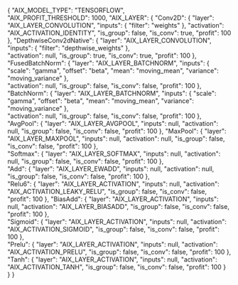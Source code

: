 {
	"AIX_MODEL_TYPE": "TENSORFLOW",  
	"AIX_PROFIT_THRESHOLD": 1000,
	"AIX_LAYER": { 
		"Conv2D": {
			"layer": "AIX_LAYER_CONVOLUTION",
			"inputs": {
			    "filter": "weights"
			},
			"activation": "AIX_ACTIVATION_IDENTITY",
			"is_group": false,
			"is_conv": true,
			"profit": 100
		},
		"DepthwiseConv2dNative": {
			"layer": "AIX_LAYER_CONVOLUTION",
			"inputs": {
			    "filter": "depthwise_weights"
			},			
			"activation": null,
			"is_group": true,
			"is_conv": true,
			"profit": 100
		},
		"FusedBatchNorm": {
			"layer": "AIX_LAYER_BATCHNORM",
			"inputs": {
			    "scale": "gamma",
			    "offset": "beta",
			    "mean": "moving_mean",
			    "variance": "moving_variance"
			},				
			"activation": null,
			"is_group": false,
			"is_conv": false,
			"profit": 100
		},
		"BatchNorm": {
			"layer": "AIX_LAYER_BATCHNORM",
			"inputs": {
			    "scale": "gamma",
			    "offset": "beta",
			    "mean": "moving_mean",
			    "variance": "moving_variance"
			},		
			"activation": null,
			"is_group": false,
			"is_conv": false,
			"profit": 100
		},
		"AvgPool": {
			"layer": "AIX_LAYER_AVGPOOL",
			"inputs": null,
			"activation": null,
			"is_group": false,
			"is_conv": false,
			"profit": 100
		},
		"MaxPool": {
			"layer": "AIX_LAYER_MAXPOOL",
			"inputs": null,
			"activation": null,
			"is_group": false,
			"is_conv": false,
			"profit": 100
		},      
		"Softmax": {
			"layer": "AIX_LAYER_SOFTMAX",
			"inputs": null,
			"activation": null,
			"is_group": false,
			"is_conv": false,
			"profit": 100
		},      
		"Add": {
			"layer": "AIX_LAYER_EWADD",
			"inputs": null,
			"activation": null,
			"is_group": false,
			"is_conv": false,
			"profit": 100
		},           
		"Relu6": {
			"layer": "AIX_LAYER_ACTIVATION",
			"inputs": null,
			"activation": "AIX_ACTIVATION_LEAKY_RELU",
			"is_group": false,
			"is_conv": false,
			"profit": 100
		},
		"BiasAdd": {
			"layer": "AIX_LAYER_ACTIVATION",
			"inputs": null,
			"activation": "AIX_LAYER_BIASADD",
			"is_group": false,
			"is_conv": false,
			"profit": 100
		},      
		"Sigmoid": {
			"layer": "AIX_LAYER_ACTIVATION",
			"inputs": null,
			"activation": "AIX_ACTIVATION_SIGMOID",
			"is_group": false,
			"is_conv": false,
			"profit": 100
		},        
		"Prelu": {
			"layer": "AIX_LAYER_ACTIVATION",
			"inputs": null,
			"activation": "AIX_ACTIVATION_PRELU",
			"is_group": false,
			"is_conv": false,
			"profit": 100
		},   
		"Tanh": {
			"layer": "AIX_LAYER_ACTIVATION",
			"inputs": null,
			"activation": "AIX_ACTIVATION_TANH",
			"is_group": false,
			"is_conv": false,
			"profit": 100
		}     
	}
}